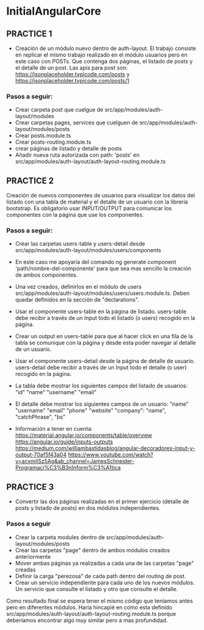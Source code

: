 # InitialAngularCore

## PRACTICE 1

- Creación de un módulo nuevo dentro de auth-layout. El trabajo consiste en replicar el mismo
  trabajo realizado en el módulo usuarios pero en este caso con POSTs. Que contenga dos páginas, el listado
  de posts y el detalle de un post.
  Las apis para post son: https://jsonplaceholder.typicode.com/posts y https://jsonplaceholder.typicode.com/posts/1

### Pasos a seguir:

- Crear carpeta post que cuelgue de src/app/modules/auth-layout/modules
- Crear carpetas pages, services que cuelguen de src/app/modules/auth-layout/modules/posts
- Crear posts.module.ts
- Crear posts-routing.module.ts
- crear páginas de listado y detalle de posts
- Añadir nueva ruta autorizada con path: 'posts' en src/app/modules/auth-layout/auth-layout-routing.module.ts

## PRACTICE 2

Creación de nuevos componentes de usuarios para visualizar los datos del listado con una tabla de material y el detalle
de un usuario con la librería bootstrap. Es obligatorio usar INPUT/OUTPUT para comunicar los componentes
con la página que use los componentes.

### Pasos a seguir:

- Crear las carpetas users-table y users-detail desde src/app/modules/auth-layout/modules/users/components
- En este caso me apoyaría del comando ng generate component 'path/nombre-del-componente' para que sea mas sencillo
  la creación de ambos componentes.
- Una vez creados, definirlos en el módulo de users src/app/modules/auth-layout/modules/users/users.module.ts. Deben quedar definidos en la sección de "declarations".
- Usar el componente users-table en la página de listado. users-table debe recibir a través de un Input todo el listado
  (o users) recogido en la página.
- Crear un output en users-table para que al hacer click en una fila de la tabla se comunique con la página y desde esta poder navegar al detalle de un usuario.
- Usar el componente users-detail desde la página de detalle de usuario. users-detail debe recibir a través de un Input todo el detalle (o user) recogido en la página.

- La tabla debe mostrar los siguientes campos del listado de usuarios:
  "id"
  "name"
  "username"
  "email"
- El detalle debe mostrar los siguientes campos de un usuario:
  "name"
  "username"
  "email"
  "phone"
  "website"
  "company": "name", "catchPhrase", "bs"

- Información a tener en cuenta:
  https://material.angular.io/components/table/overview
  https://angular.io/guide/inputs-outputs
  https://medium.com/williambastidasblog/angular-decoradores-input-y-output-70af5f43a04
  https://www.youtube.com/watch?v=acxmiISz5Ag&ab_channel=JamesSchneider-Programaci%C3%B3nInform%C3%A1tica

## PRACTICE 3

- Convertir las dos páginas realizadas en el primer ejercicio (detalle de posts y listado de posts) en dos módulos independientes.

### Pasos a seguir

- Crear la carpeta modules dentro de src/app/modules/auth-layout/modules/posts
- Crear las carpetas "page" dentro de ambos módulos creados anteriormente
- Mover ambas páginas ya realizadas a cada una de las carpetas "page" creadas
- Definir la carga "perezosa" de cada path dentro del routing de post.
- Crear un servicio independiente para cada uno de los nuevos módulos. Un servicio que consulte el listado
  y otro que consulte el detalle.

Como resultado final se espera tener el mismo código que teníamos antes pero en diferentes módulos. Haría hincapié en como esta definido src/app/modules/auth-layout/auth-layout-routing.module.ts porque deberíamos encontrar algo muy similar pero a mas profundidad.
